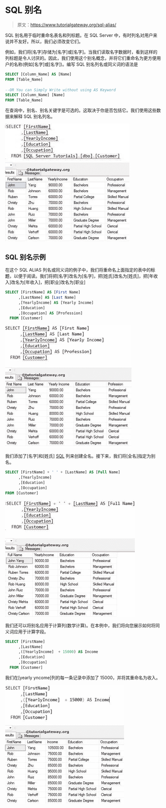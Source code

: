 # SQL 别名

> 原文：<https://www.tutorialgateway.org/sql-alias/>

SQL 别名用于临时重命名表名和列标题。在 SQL Server 中，有时列名对用户来说并不友好。所以，我们必须改变它们。

例如，我们将[名字]存储为[名字]或[名字]。当我们读取名字数据时，看到这样的列标题是令人讨厌的。因此，我们使用这个别名概念，并将它们重命名为更方便用户的名称(例如[名字]或[名字])。编写 SQL 别名列名或同义词的语法是

```sql
SELECT [Column_Name] AS [Name]
FROM [Table_Name]

--OR You can Simply Write without using AS Keyword
SELECT [Column_Name] [Name]
FROM [Table_Name]
```

在查询中，别名、别名关键字是可选的。这取决于你是否包括它。我们使用这些数据来解释 SQL 别名列名。

![Alias names in sql](img/4eca5ba2927b7bbe087cd3907f054cea.png)

## SQL 别名示例

在这个 SQL ALIAS 列名或同义词的例子中，我们将重命名上面指定的表中的<font color="# 000000">标题</font>，以便于阅读。我们将把[名字]改名为[名字]，把[姓氏]改名为[姓氏]，把[年收入]改名为[年收入]，把[职业]改名为[职业]

```sql
SELECT [FirstName] AS [First Name]
      ,[LastName] AS [Last Name]
      ,[YearlyIncome] AS [Yearly Income]
      ,[Education]
      ,[Occupation] AS [Profession]
  FROM [Customer]
```

![SQL ALIAS 1](img/828746fe2bb88152f9fc76d83cc4f0c5.png)

我们添加了[名字]和[姓氏] [SQL](https://www.tutorialgateway.org/sql/) 列来创建全名。接下来，我们将[全名]指定为别名。

```sql
SELECT [FirstName] + ' ' + [LastName] AS [Full Name]
      ,[YearlyIncome] 
      ,[Education]
      ,[Occupation] 
FROM [Customer]
```

![SQL ALIAS 2](img/92d6852381c2d1cecb39b9157a05b1bf.png)

我们还可以将别名应用于计算列(数学计算)。在本例中，我们将向您展示如何将同义词应用于计算字段。

```sql
SELECT [FirstName] 
      ,[LastName] 
      ,([YearlyIncome]  + 15000) AS Income
      ,[Education]
      ,[Occupation]
  FROM [Customer]
```

我们在[yearly yncome]列的每一条记录中添加了 15000，并将其重命名为收入。

![SQL ALIAS 3](img/8059dbb58e9ba1385938ee0f2366e18b.png)